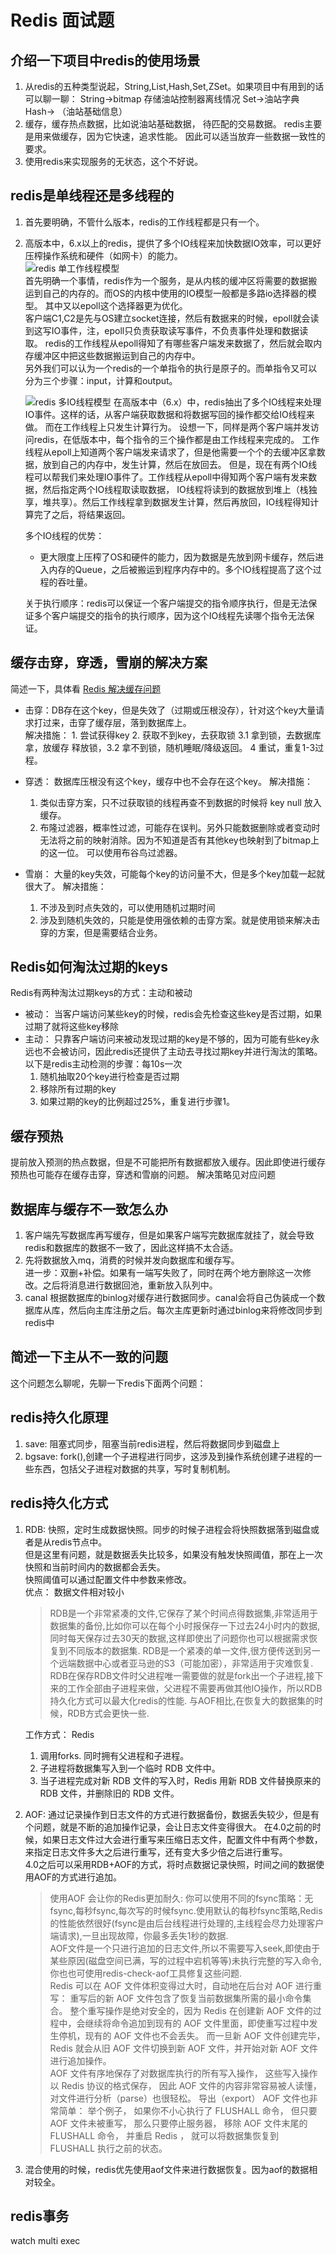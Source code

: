 # Redis 面试题

## 介绍一下项目中redis的使用场景

1. 从redis的五种类型说起，String,List,Hash,Set,ZSet。如果项目中有用到的话可以聊一聊： String->bitmap 存储油站控制器离线情况 Set->油站字典 Hash-> （油站基础信息）
2. 缓存，缓存热点数据，比如说油站基础数据， 待匹配的交易数据。 redis主要是用来做缓存，因为它快速，追求性能。 因此可以适当放弃一些数据一致性的要求。
3. 使用redis来实现服务的无状态，这个不好说。

## redis是单线程还是多线程的

1. 首先要明确，不管什么版本，redis的工作线程都是只有一个。
2. 高版本中，6.x以上的redis，提供了多个IO线程来加快数据IO效率，可以更好压榨操作系统和硬件（如网卡）的能力。  
   ![redis 单工作线程模型](../../img/Redis-单工作线程.PNG)  
   首先明确一个事情，redis作为一个服务，是从内核的缓冲区将需要的数据搬运到自己的内存的。而OS的内核中使用的IO模型一般都是多路io选择器的模型。 其中又以epoll这个选择器更为优化。  
   客户端C1,C2是先与OS建立socket连接，然后有数据来的时候，epoll就会读到这写IO事件，注，epoll只负责获取读写事件，不负责事件处理和数据读取。
   redis的工作线程从epoll得知了有哪些客户端发来数据了，然后就会取内存缓冲区中把这些数据搬运到自己的内存中。  
   另外我们可以认为一个redis的一个单指令的执行是原子的。而单指令又可以分为三个步骤：input，计算和output。

   ![redis 多IO线程模型](../../img/Redis-单工作线程多IO线程.PNG)
   在高版本中（6.x）中，redis抽出了多个IO线程来处理IO事件。这样的话，从客户端获取数据和将数据写回的操作都交给IO线程来做。 而在工作线程上只发生计算行为。
   设想一下，同样是两个客户端并发访问redis，在低版本中，每个指令的三个操作都是由工作线程来完成的。 工作线程从epoll上知道两个客户端发来请求了，但是他需要一个个的去缓冲区拿数据，放到自己的内存中，发生计算，然后在放回去。
   但是，现在有两个IO线程可以帮我们来处理IO事件了。工作线程从epoll中得知两个客户端有发来数据，然后指定两个IO线程取读取数据，
   IO线程将读到的数据放到堆上（栈独享，堆共享）。然后工作线程拿到数据发生计算，然后再放回，IO线程得知计算完了之后，将结果返回。

   多个IO线程的优势：
    - 更大限度上压榨了OS和硬件的能力，因为数据是先放到网卡缓存，然后进入内存的Queue，之后被搬运到程序内存中的。多个IO线程提高了这个过程的吞吐量。

   关于执行顺序：redis可以保证一个客户端提交的指令顺序执行，但是无法保证多个客户端提交的指令的执行顺序，因为这个IO线程先读哪个指令无法保证。

## 缓存击穿，穿透，雪崩的解决方案

简述一下，具体看 [Redis 解决缓存问题](../redis/redis-解决并发缓存问题.md)

- 击穿：DB存在这个key，但是失效了（过期或压根没存），针对这个key大量请求打过来，击穿了缓存层，落到数据库上。  
  解决措施： 1. 尝试获得key 2. 获取不到key，去获取锁 3.1 拿到锁，去数据库拿，放缓存 释放锁，3.2 拿不到锁，随机睡眠/降级返回。 4 重试，重复1-3过程。

- 穿透： 数据库压根没有这个key，缓存中也不会存在这个key。 解决措施：
    1. 类似击穿方案，只不过获取锁的线程再查不到数据的时候将 key null 放入缓存。
    2. 布隆过滤器，概率性过滤，可能存在误判。另外只能数据删除或者变动时无法将之前的映射消除。因为不知道是否有其他key也映射到了bitmap上的这一位。 可以使用布谷鸟过滤器。

- 雪崩： 大量的key失效，可能每个key的访问量不大，但是多个key加载一起就很大了。 解决措施：
    1. 不涉及到时点失效的，可以使用随机过期时间
    2. 涉及到随机失效的，只能是使用强依赖的击穿方案。就是使用锁来解决击穿的方案，但是需要结合业务。

## Redis如何淘汰过期的keys

Redis有两种淘汰过期keys的方式：主动和被动

- 被动： 当客户端访问某些key的时候，redis会先检查这些key是否过期，如果过期了就将这些key移除
- 主动： 只靠客户端访问来被动发现过期的key是不够的，因为可能有些key永远也不会被访问，因此redis还提供了主动去寻找过期key并进行淘汰的策略。 以下是redis主动检测的步骤：每10s一次
    1. 随机抽取20个key进行检查是否过期
    2. 移除所有过期的key
    3. 如果过期的key的比例超过25%，重复进行步骤1。

## 缓存预热

提前放入预测的热点数据，但是不可能把所有数据都放入缓存。因此即使进行缓存预热也可能存在缓存击穿，穿透和雪崩的问题。 解决策略见对应问题

## 数据库与缓存不一致怎么办

1. 客户端先写数据库再写缓存，但是如果客户端写完数据库就挂了，就会导致redis和数据库的数据不一致了，因此这样搞不太合适。
2. 先将数据放入mq，消费的时候并发向数据库和缓存写。  
   进一步：双删+补偿。如果有一端写失败了，同时在两个地方删除这一次修改。之后将消息进行数据回池，重新放入队列中。
3. canal 根据数据库的binlog对缓存进行数据同步。canal会将自己伪装成一个数据库从库，然后向主库注册之后。每次主库更新时通过binlog来将修改同步到redis中

## 简述一下主从不一致的问题
这个问题怎么聊呢，先聊一下redis下面两个问题：

## redis持久化原理
1. save: 阻塞式同步，阻塞当前redis进程，然后将数据同步到磁盘上
2. bgsave: fork(),创建一个子进程进行同步，这涉及到操作系统创建子进程的一些东西，包括父子进程对数据的共享，写时复制机制。
## redis持久化方式
1. RDB: 快照，定时生成数据快照。同步的时候子进程会将快照数据落到磁盘或者是从redis节点中。  
   但是这里有问题，就是数据丢失比较多，如果没有触发快照阈值，那在上一次快照和当前时间内的数据都会丢失。  
   快照阈值可以通过配置文件中参数来修改。   
   优点： 数据文件相对较小  
   
    > RDB是一个非常紧凑的文件,它保存了某个时间点得数据集,非常适用于数据集的备份,比如你可以在每个小时报保存一下过去24小时内的数据,同时每天保存过去30天的数据,这样即使出了问题你也可以根据需求恢复到不同版本的数据集.
    RDB是一个紧凑的单一文件,很方便传送到另一个远端数据中心或者亚马逊的S3（可能加密），非常适用于灾难恢复.
    RDB在保存RDB文件时父进程唯一需要做的就是fork出一个子进程,接下来的工作全部由子进程来做，父进程不需要再做其他IO操作，所以RDB持久化方式可以最大化redis的性能.
    与AOF相比,在恢复大的数据集的时候，RDB方式会更快一些.
   
    工作方式：
    Redis 
    1. 调用forks. 同时拥有父进程和子进程。
    2. 子进程将数据集写入到一个临时 RDB 文件中。
    3. 当子进程完成对新 RDB 文件的写入时，Redis 用新 RDB 文件替换原来的 RDB 文件，并删除旧的 RDB 文件。

  
2. AOF: 通过记录操作到日志文件的方式进行数据备份，数据丢失较少，但是有个问题，就是不断的追加操作记录，会让日志文件变得很大。
    在4.0之前的时候，如果日志文件过大会进行重写来压缩日志文件，配置文件中有两个参数，来指定日志文件多大之后进行重写，还有变大多少倍之后进行重写。  
    4.0之后可以采用RDB+AOF的方式，将时点数据记录快照，时间之间的数据使用AOF的方式进行追加。
   
    >使用AOF 会让你的Redis更加耐久: 你可以使用不同的fsync策略：无fsync,每秒fsync,每次写的时候fsync.使用默认的每秒fsync策略,Redis的性能依然很好(fsync是由后台线程进行处理的,主线程会尽力处理客户端请求),一旦出现故障，你最多丢失1秒的数据.  
    AOF文件是一个只进行追加的日志文件,所以不需要写入seek,即使由于某些原因(磁盘空间已满，写的过程中宕机等等)未执行完整的写入命令,你也也可使用redis-check-aof工具修复这些问题.  
    Redis 可以在 AOF 文件体积变得过大时，自动地在后台对 AOF 进行重写： 重写后的新 AOF 文件包含了恢复当前数据集所需的最小命令集合。 整个重写操作是绝对安全的，因为 Redis 在创建新 AOF 文件的过程中，会继续将命令追加到现有的 AOF 文件里面，即使重写过程中发生停机，现有的 AOF 文件也不会丢失。 而一旦新 AOF 文件创建完毕，Redis 就会从旧 AOF 文件切换到新 AOF 文件，并开始对新 AOF 文件进行追加操作。  
    AOF 文件有序地保存了对数据库执行的所有写入操作， 这些写入操作以 Redis 协议的格式保存， 因此 AOF 文件的内容非常容易被人读懂， 对文件进行分析（parse）也很轻松。 导出（export） AOF 文件也非常简单： 举个例子， 如果你不小心执行了 FLUSHALL 命令， 但只要 AOF 文件未被重写， 那么只要停止服务器， 移除 AOF 文件末尾的 FLUSHALL 命令， 并重启 Redis ， 就可以将数据集恢复到 FLUSHALL 执行之前的状态。

3. 混合使用的时候，redis优先使用aof文件来进行数据恢复。因为aof的数据相对较全。
  

  


## redis事务
watch multi exec
